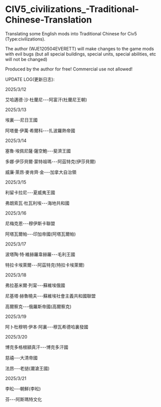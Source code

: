 # CIV5_civilizations_-Traditional-Chinese-Translation

Translating some English mods into Traditional Chinese for Civ5 (Type:civilizations).

The author (WJE120504EVERETT) will make changes to the game mods with evil bugs (but all special buildings, special units, special abilities, etc will not be changed)

Produced by the author for free! Commercial use not allowed!



UPDATE LOG(更新日志):

2025/3/12

艾哈邁德·沙·杜蘭尼---阿富汗(杜蘭尼王朝)    

2025/3/13

埃裏---尼日王國

阿塔曼·伊萬·希爾科---扎波羅熱帝國

2025/3/14

塞魯·埃佩尼薩·薩空鮑---斐濟王國

多娜·伊莎貝爾·蒙特祖瑪---阿茲特克(伊莎貝爾)

威廉·萊昂·麥肯齊·金---加拿大自治領

2025/3/15

利留卡拉尼---夏威夷王國

弗朗索瓦·杜瓦利埃---海地共和國

2025/3/16

尼梅克恩---穆伊斯卡聯盟

阿塔瓦爾帕---印加帝國(阿塔瓦爾帕)

2025/3/17

波塔陶·特·維赫羅韋赫羅---毛利王國

特拉卡埃萊爾---阿茲特克(特拉卡埃萊爾)

2025/3/18

弗拉基米爾·列甯---蘇維埃俄國

尼基塔·赫魯曉夫---蘇維埃社會主義共和國聯盟

高爾察克---俄羅斯帝國(高爾察克)

2025/3/19

阿卜杜穆明·伊本·阿裏---穆瓦希德哈裏發國

2025/3/20

博克多格根額真汗---博克多汗國

慈禧---大清帝國

法昂---老撾(瀾滄王國)

2025/3/21

李昖---朝鮮(李昖)

芬---阿斯瑪特文化
